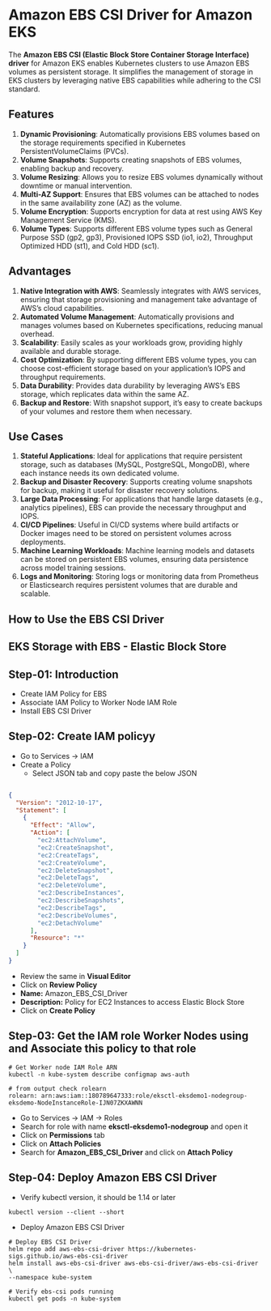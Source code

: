 # Amazon EBS CSI Driver for Amazon EKS

The **Amazon EBS CSI (Elastic Block Store Container Storage Interface) driver** for Amazon EKS enables Kubernetes clusters to use Amazon EBS volumes as persistent storage. It simplifies the management of storage in EKS clusters by leveraging native EBS capabilities while adhering to the CSI standard.

## Features

1. **Dynamic Provisioning**: Automatically provisions EBS volumes based on the storage requirements specified in Kubernetes PersistentVolumeClaims (PVCs).
2. **Volume Snapshots**: Supports creating snapshots of EBS volumes, enabling backup and recovery.
3. **Volume Resizing**: Allows you to resize EBS volumes dynamically without downtime or manual intervention.
4. **Multi-AZ Support**: Ensures that EBS volumes can be attached to nodes in the same availability zone (AZ) as the volume.
5. **Volume Encryption**: Supports encryption for data at rest using AWS Key Management Service (KMS).
6. **Volume Types**: Supports different EBS volume types such as General Purpose SSD (gp2, gp3), Provisioned IOPS SSD (io1, io2), Throughput Optimized HDD (st1), and Cold HDD (sc1).

## Advantages

1. **Native Integration with AWS**: Seamlessly integrates with AWS services, ensuring that storage provisioning and management take advantage of AWS’s cloud capabilities.
2. **Automated Volume Management**: Automatically provisions and manages volumes based on Kubernetes specifications, reducing manual overhead.
3. **Scalability**: Easily scales as your workloads grow, providing highly available and durable storage.
4. **Cost Optimization**: By supporting different EBS volume types, you can choose cost-efficient storage based on your application’s IOPS and throughput requirements.
5. **Data Durability**: Provides data durability by leveraging AWS’s EBS storage, which replicates data within the same AZ.
6. **Backup and Restore**: With snapshot support, it’s easy to create backups of your volumes and restore them when necessary.

## Use Cases

1. **Stateful Applications**: Ideal for applications that require persistent storage, such as databases (MySQL, PostgreSQL, MongoDB), where each instance needs its own dedicated volume.
2. **Backup and Disaster Recovery**: Supports creating volume snapshots for backup, making it useful for disaster recovery solutions.
3. **Large Data Processing**: For applications that handle large datasets (e.g., analytics pipelines), EBS can provide the necessary throughput and IOPS.
4. **CI/CD Pipelines**: Useful in CI/CD systems where build artifacts or Docker images need to be stored on persistent volumes across deployments.
5. **Machine Learning Workloads**: Machine learning models and datasets can be stored on persistent EBS volumes, ensuring data persistence across model training sessions.
6. **Logs and Monitoring**: Storing logs or monitoring data from Prometheus or Elasticsearch requires persistent volumes that are durable and scalable.

## How to Use the EBS CSI Driver

## EKS Storage with EBS - Elastic Block Store

## Step-01: Introduction
- Create IAM Policy for EBS
- Associate IAM Policy to Worker Node IAM Role
- Install EBS CSI Driver

## Step-02:  Create IAM policyy
- Go to Services -> IAM
- Create a Policy 
  - Select JSON tab and copy paste the below JSON
```json

{
  "Version": "2012-10-17",
  "Statement": [
    {
      "Effect": "Allow",
      "Action": [
        "ec2:AttachVolume",
        "ec2:CreateSnapshot",
        "ec2:CreateTags",
        "ec2:CreateVolume",
        "ec2:DeleteSnapshot",
        "ec2:DeleteTags",
        "ec2:DeleteVolume",
        "ec2:DescribeInstances",
        "ec2:DescribeSnapshots",
        "ec2:DescribeTags",
        "ec2:DescribeVolumes",
        "ec2:DetachVolume"
      ],
      "Resource": "*"
    }
  ]
}
```
  - Review the same in **Visual Editor** 
  - Click on **Review Policy**
  - **Name:** Amazon_EBS_CSI_Driver
  - **Description:** Policy for EC2 Instances to access Elastic Block Store
  - Click on **Create Policy**

## Step-03: Get the IAM role Worker Nodes using and Associate this policy to that role
```
# Get Worker node IAM Role ARN
kubectl -n kube-system describe configmap aws-auth

# from output check rolearn
rolearn: arn:aws:iam::180789647333:role/eksctl-eksdemo1-nodegroup-eksdemo-NodeInstanceRole-IJN07ZKXAWNN
```
- Go to Services -> IAM -> Roles 
- Search for role with name **eksctl-eksdemo1-nodegroup** and open it
- Click on **Permissions** tab
- Click on **Attach Policies**
- Search for **Amazon_EBS_CSI_Driver** and click on **Attach Policy**

## Step-04: Deploy Amazon EBS CSI Driver  
- Verify kubectl version, it should be 1.14 or later
```
kubectl version --client --short
```
- Deploy Amazon EBS CSI Driver
```
# Deploy EBS CSI Driver
helm repo add aws-ebs-csi-driver https://kubernetes-sigs.github.io/aws-ebs-csi-driver
helm install aws-ebs-csi-driver aws-ebs-csi-driver/aws-ebs-csi-driver \
--namespace kube-system

# Verify ebs-csi pods running
kubectl get pods -n kube-system
```
